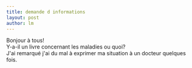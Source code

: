 ```yaml
---
title: demande d informations 
layout: post
author: lm
---
```

<p>Bonjour à tous!<br />
Y-a-il un livre concernant les maladies ou quoi?<br />
J'ai remarqué j'ai du mal à exprimer ma situation à un docteur quelques fois.</p>
